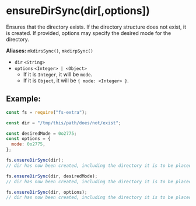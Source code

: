 # ensureDirSync(dir[,options])

Ensures that the directory exists. If the directory structure does not exist, it is created. If provided, options may specify the desired mode for the directory.

**Aliases:** `mkdirsSync()`, `mkdirpSync()`

- `dir` `<String>`
- `options` `<Integer> | <Object>`
  - If it is `Integer`, it will be `mode`.
  - If it is `Object`, it will be `{ mode: <Integer> }`.

## Example:

```js
const fs = require("fs-extra");

const dir = "/tmp/this/path/does/not/exist";

const desiredMode = 0o2775;
const options = {
  mode: 0o2775,
};

fs.ensureDirSync(dir);
// dir has now been created, including the directory it is to be placed in

fs.ensureDirSync(dir, desiredMode);
// dir has now been created, including the directory it is to be placed in with permission 0o2775

fs.ensureDirSync(dir, options);
// dir has now been created, including the directory it is to be placed in with permission 0o2775
```
